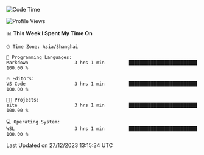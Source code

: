<!--START_SECTION:waka-->
![Code Time](http://img.shields.io/badge/Code%20Time-1%2C437%20hrs%2020%20mins-blue)

![Profile Views](http://img.shields.io/badge/Profile%20Views-0-blue)

📊 **This Week I Spent My Time On** 

```text
🕑︎ Time Zone: Asia/Shanghai

💬 Programming Languages: 
Markdown                 3 hrs 1 min         █████████████████████████   100.00 % 

🔥 Editors: 
VS Code                  3 hrs 1 min         █████████████████████████   100.00 % 

🐱‍💻 Projects: 
site                     3 hrs 1 min         █████████████████████████   100.00 % 

💻 Operating System: 
WSL                      3 hrs 1 min         █████████████████████████   100.00 % 
```


 Last Updated on 27/12/2023 13:15:34 UTC
<!--END_SECTION:waka-->